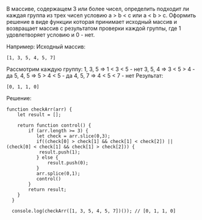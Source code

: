 В массиве, содержащем 3 или более чисел, определить подходит ли
каждая группа из трех чисел условию a > b < c или a < b > c. Оформить
решение в виде функции которая принимает исходный массив и возвращает
массив с результатом проверки каждой группы, где 1 удовлетворяет
условию и 0 - нет.

Например:
Исходный массив:
```
[1, 3, 5, 4, 5, 7]
```
Рассмотрим каждую группу:
1, 3, 5 => 1 < 3 < 5 - нет
3, 5, 4 => 3 < 5 > 4 - да
5, 4, 5 => 5 > 4 < 5 - да
4, 5, 7 => 4 < 5 < 7 - нет
Результат:
```
[0, 1, 1, 0]
```
Решение:
```
function checkArr(arr) {
    let result = [];

    return function control() {
        if (arr.length >= 3) {
           let check = arr.slice(0,3);
           if((check[0] > check[1] && check[1] < check[2]) || (check[0] < check[1] && check[1] > check[2])) {
            result.push(1);
           } else {
               result.push(0);
           }
           arr.splice(0,1);
           control()                     
        }
        return result;
    }
  }  
  
  console.log(checkArr([1, 3, 5, 4, 5, 7])()); // [0, 1, 1, 0]
```
